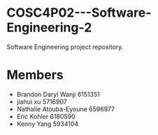 # COSC4P02---Software-Engineering-2
Software Engineering project repository.

# Members 

 - Brandon Daryl Wanji  6151351
 - jiahui xu 5716907
 - Nathalie Atouba-Eyoune 6596977
 - Eric Kohler 6180590
 - Kenny Yang 5934104
